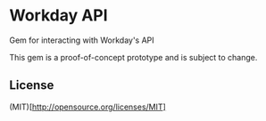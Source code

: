Workday API
===========

Gem for interacting with Workday's API


This gem is a proof-of-concept prototype and is subject to change.

## License

(MIT)[http://opensource.org/licenses/MIT]
